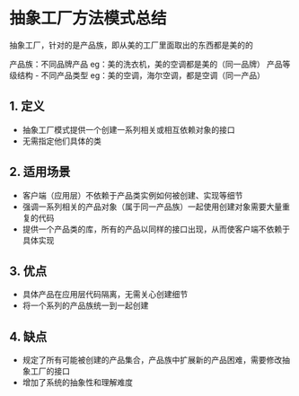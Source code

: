 # 抽象工厂方法模式总结

抽象工厂，针对的是产品族，即从美的工厂里面取出的东西都是美的的

产品族：不同品牌产品
eg：美的洗衣机，美的空调都是美的（同一品牌）
产品等级结构 - 不同产品类型
eg：美的空调，海尔空调，都是空调（同一产品）

## 1. 定义

- 抽象工厂模式提供一个创建一系列相关或相互依赖对象的接口
- 无需指定他们具体的类

## 2. 适用场景

- 客户端（应用层）不依赖于产品类实例如何被创建、实现等细节
- 强调一系列相关的产品对象（属于同一产品族）一起使用创建对象需要大量重复的代码
- 提供一个产品类的库，所有的产品以同样的接口出现，从而使客户端不依赖于具体实现

## 3. 优点

- 具体产品在应用层代码隔离，无需关心创建细节
- 将一个系列的产品族统一到一起创建

## 4. 缺点

- 规定了所有可能被创建的产品集合，产品族中扩展新的产品困难，需要修改抽象工厂的接口
- 增加了系统的抽象性和理解难度